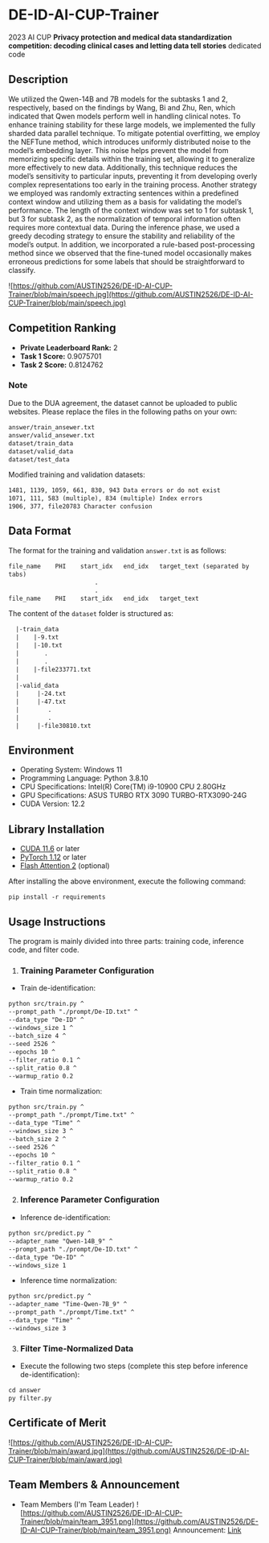 # DE-ID-AI-CUP-Trainer
2023 AI CUP **Privacy protection and medical data standardization competition: decoding clinical cases and letting data tell stories** dedicated code

## Description
We utilized the Qwen-14B and 7B models for the subtasks 1 and 2, respectively, based on the findings by Wang, Bi and Zhu, Ren, which indicated that Qwen models perform well in handling clinical notes. To enhance training stability for these large models, we implemented the fully sharded data parallel technique. To mitigate potential overfitting, we employ the NEFTune method, which introduces uniformly distributed noise to the model’s embedding layer. This noise helps prevent the model from memorizing specific details within the training set, allowing it to generalize more effectively to new data. Additionally, this technique reduces the model’s sensitivity to particular inputs, preventing it from developing overly complex representations too early in the training process. Another strategy we employed was randomly extracting sentences within a predefined context window and utilizing them as a basis for validating the model’s performance. The length of the context window was set to 1 for subtask 1, but 3 for subtask 2, as the normalization of temporal information often requires more contextual data. During the inference phase, we used a greedy decoding strategy to ensure the stability and reliability of the model’s output. In addition, we incorporated a rule-based post-processing method since we observed that the fine-tuned model occasionally makes erroneous predictions for some labels that should be straightforward to classify.

![https://github.com/AUSTIN2526/DE-ID-AI-CUP-Trainer/blob/main/speech.jpg](https://github.com/AUSTIN2526/DE-ID-AI-CUP-Trainer/blob/main/speech.jpg)


## Competition Ranking
* **Private Leaderboard Rank:** 2
* **Task 1 Score:** 0.9075701 
* **Task 2 Score:** 0.8124762 

### Note
Due to the DUA agreement, the dataset cannot be uploaded to public websites. Please replace the files in the following paths on your own:
```
answer/train_ansewer.txt
answer/valid_ansewer.txt
dataset/train_data
dataset/valid_data
dataset/test_data
```

Modified training and validation datasets:
```
1481, 1139, 1059, 661, 830, 943 Data errors or do not exist
1071, 111, 583 (multiple), 834 (multiple) Index errors
1906, 377, file20783 Character confusion
```

## Data Format
The format for the training and validation `answer.txt` is as follows:
```
file_name    PHI    start_idx   end_idx   target_text (separated by tabs)
                        .
                        .
file_name    PHI    start_idx   end_idx   target_text
```

The content of the `dataset` folder is structured as:
```
  |-train_data
  |    |-9.txt
  |    |-10.txt
  |       .
  |       .
  |    |-file233771.txt
  |
  |-valid_data
  |     |-24.txt
  |     |-47.txt
  |        .
  |        .
  |     |-file30810.txt
```

## Environment
* Operating System: Windows 11
* Programming Language: Python 3.8.10
* CPU Specifications: Intel(R) Core(TM) i9-10900 CPU 2.80GHz
* GPU Specifications: ASUS TURBO RTX 3090 TURBO-RTX3090-24G
* CUDA Version: 12.2

## Library Installation
* [CUDA 11.6](https://www.nvidia.com/zh-tw/geforce/technologies/cuda/) or later
* [PyTorch 1.12](https://pytorch.org/) or later
* [Flash Attention 2](https://github.com/Dao-AILab/flash-attention) (optional)

After installing the above environment, execute the following command:
```
pip install -r requirements
```

## Usage Instructions
The program is mainly divided into three parts: training code, inference code, and filter code.

1. ### Training Parameter Configuration
* Train de-identification:
```
python src/train.py ^
--prompt_path "./prompt/De-ID.txt" ^
--data_type "De-ID" ^
--windows_size 1 ^
--batch_size 4 ^
--seed 2526 ^
--epochs 10 ^
--filter_ratio 0.1 ^
--split_ratio 0.8 ^
--warmup_ratio 0.2
```
* Train time normalization:
```
python src/train.py ^
--prompt_path "./prompt/Time.txt" ^
--data_type "Time" ^
--windows_size 3 ^
--batch_size 2 ^
--seed 2526 ^
--epochs 10 ^
--filter_ratio 0.1 ^
--split_ratio 0.8 ^
--warmup_ratio 0.2
```

2. ### Inference Parameter Configuration
* Inference de-identification:
```
python src/predict.py ^
--adapter_name "Qwen-14B_9" ^
--prompt_path "./prompt/De-ID.txt" ^
--data_type "De-ID" ^
--windows_size 1
```
* Inference time normalization:
```
python src/predict.py ^
--adapter_name "Time-Qwen-7B_9" ^
--prompt_path "./prompt/Time.txt" ^
--data_type "Time" ^
--windows_size 3
```

3. ### Filter Time-Normalized Data
* Execute the following two steps (complete this step before inference de-identification):
```
cd answer
py filter.py
```

## Certificate of Merit
![https://github.com/AUSTIN2526/DE-ID-AI-CUP-Trainer/blob/main/award.jpg](https://github.com/AUSTIN2526/DE-ID-AI-CUP-Trainer/blob/main/award.jpg)



## Team Members & Announcement
* Team Members (I'm Team Leader)
![https://github.com/AUSTIN2526/DE-ID-AI-CUP-Trainer/blob/main/team_3951.png](https://github.com/AUSTIN2526/DE-ID-AI-CUP-Trainer/blob/main/team_3951.png)
Announcement: [Link](https://www.aicup.tw/post/%E3%80%90%E5%BE%97%E7%8D%8E%E5%90%8D%E5%96%AE%E3%80%91ai-cup-2023-%E7%A7%8B%E5%AD%A3%E8%B3%BD-%E3%80%8C%E9%9A%B1%E7%A7%81%E4%BF%9D%E8%AD%B7%E8%88%87%E9%86%AB%E5%AD%B8%E6%95%B8%E6%93%9A%E6%A8%99%E6%BA%96%E5%8C%96%E7%AB%B6%E8%B3%BD%EF%BC%9A%E8%A7%A3%E7%A2%BC%E8%87%A8%E5%BA%8A%E7%97%85%E4%BE%8B%E3%80%81%E8%AE%93%E6%95%B8%E6%93%9A%E8%AA%AA%E6%95%85%E4%BA%8B%E3%80%8D)
